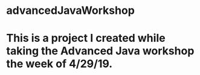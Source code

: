 # advancedJavaWorkshop  
# This is a project I created while taking the Advanced Java workshop the week of 4/29/19.
